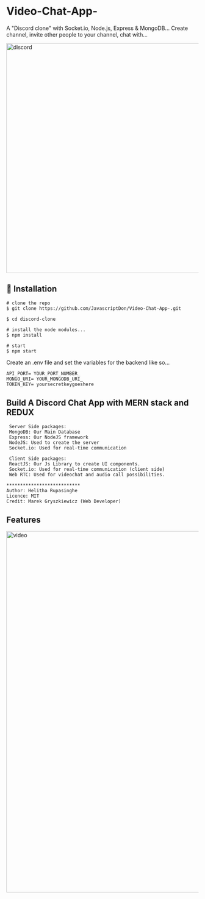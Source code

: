 # Video-Chat-App-
A "Discord clone" with Socket.io, Node.js, Express &amp; MongoDB... Create channel, invite other people to your channel, chat with…

<img width="603" alt="discord" src="https://user-images.githubusercontent.com/101202952/163559556-b661b0a1-8924-4130-8adc-c1b957aed8c7.PNG">

## 💾 Installation

```
# clone the repo
$ git clone https://github.com/JavascriptDon/Video-Chat-App-.git

$ cd discord-clone

# install the node modules...
$ npm install

# start
$ npm start

```

Create an .env file and set the variables for the backend like so...

```
API_PORT= YOUR_PORT_NUMBER_
MONGO_URI= YOUR_MONGODB_URI_
TOKEN_KEY= yoursecretkeygoeshere

```
##  Build A Discord Chat App with MERN stack and REDUX

```
 Server Side packages:
 MongoDB: Our Main Database
 Express: Our NodeJS framework
 NodeJS: Used to create the server
 Socket.io: Used for real-time communication
 
 Client Side packages:
 ReactJS: Our Js Library to create UI components.
 Socket.io: Used for real-time communication (client side)
 Web RTC: Used for videochat and audio call possibilities.

***************************
Author: Helitha Rupasinghe
Licence: MIT
Credit: Marek Gryszkiewicz (Web Developer)
```

## Features

<img width="948" alt="video" src="https://user-images.githubusercontent.com/101202952/163560739-63c9906a-7f8d-4f96-9c91-f27ae9e993f2.PNG">

